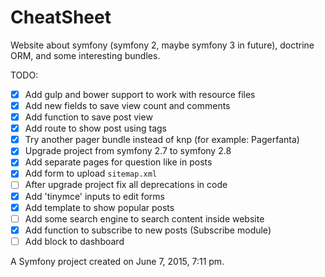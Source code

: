 CheatSheet
==========

Website about symfony (symfony 2, maybe symfony 3 in future), doctrine ORM, and some interesting bundles.

TODO:

- [X] Add gulp and bower support to work with resource files
- [X] Add new fields to save view count and comments
- [X] Add function to save post view
- [X] Add route to show post using tags
- [X] Try another pager bundle instead of knp (for example: Pagerfanta)
- [X] Upgrade project from symfony 2.7 to symfony 2.8
- [X] Add separate pages for question like in posts
- [X] Add form to upload `sitemap.xml`
- [ ] After upgrade project fix all deprecations in code
- [X] Add 'tinymce' inputs to edit forms
- [X] Add template to show popular posts
- [ ] Add some search engine to search content inside website
- [X] Add function to subscribe to new posts (Subscribe module)
- [ ] Add block to dashboard

A Symfony project created on June 7, 2015, 7:11 pm.
